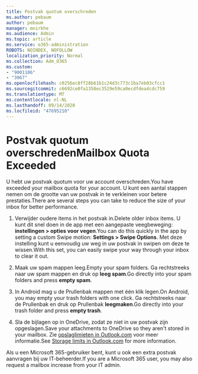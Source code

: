 ```yaml
---
title: Postvak quotum overschreden
ms.author: pebaum
author: pebaum
manager: mnirkhe
ms.audience: Admin
ms.topic: article
ms.service: o365-administration
ROBOTS: NOINDEX, NOFOLLOW
localization_priority: Normal
ms.collection: Adm_O365
ms.custom:
- "9001106"
- "3067"
ms.openlocfilehash: c0256ec8ff28b61b1c24d3c773c1ba7eb03cfcc1
ms.sourcegitcommit: c6692ce0fa1358ec3529e59ca0ecdfdea4cdc759
ms.translationtype: MT
ms.contentlocale: nl-NL
ms.lasthandoff: 09/14/2020
ms.locfileid: "47695210"
---
```

# <a name="mailbox-quota-exceeded"></a><span data-ttu-id="959eb-102">Postvak quotum overschreden</span><span class="sxs-lookup"><span data-stu-id="959eb-102">Mailbox Quota Exceeded</span></span>

<span data-ttu-id="959eb-103">U hebt uw postvak quotum voor uw account overschreden.</span><span class="sxs-lookup"><span data-stu-id="959eb-103">You have exceeded your mailbox quota for your account.</span></span> <span data-ttu-id="959eb-104">U kunt een aantal stappen nemen om de grootte van uw postvak in te verkleinen voor betere prestaties.</span><span class="sxs-lookup"><span data-stu-id="959eb-104">There are several steps you can take to reduce the size of your inbox for better performance.</span></span>

1. <span data-ttu-id="959eb-105">Verwijder oudere items in het postvak in.</span><span class="sxs-lookup"><span data-stu-id="959eb-105">Delete older inbox items.</span></span> <span data-ttu-id="959eb-106">U kunt dit snel doen in de app met een aangepaste veegbeweging: **instellingen > opties voor vegen**.</span><span class="sxs-lookup"><span data-stu-id="959eb-106">You can do this quickly in the app by setting a custom Swipe motion: **Settings > Swipe Options**.</span></span> <span data-ttu-id="959eb-107">Met deze instelling kunt u eenvoudig uw weg in uw postvak in swipen om deze te wissen.</span><span class="sxs-lookup"><span data-stu-id="959eb-107">With this set, you can easily swipe your way through your inbox to clear it out.</span></span>

2. <span data-ttu-id="959eb-108">Maak uw spam mappen leeg.</span><span class="sxs-lookup"><span data-stu-id="959eb-108">Empty your spam folders.</span></span> <span data-ttu-id="959eb-109">Ga rechtstreeks naar uw spam mappen en druk op **leeg spam**.</span><span class="sxs-lookup"><span data-stu-id="959eb-109">Go directly into your spam folders and press **empty spam**.</span></span>

3. <span data-ttu-id="959eb-110">In Android mag u de Prullenbak mappen met één klik legen.</span><span class="sxs-lookup"><span data-stu-id="959eb-110">On Android, you may empty your trash folders with one click.</span></span> <span data-ttu-id="959eb-111">Ga rechtstreeks naar de Prullenbak en druk op Prullenbak **leegmaken**.</span><span class="sxs-lookup"><span data-stu-id="959eb-111">Go directly into your trash folder and press **empty trash**.</span></span> 

4. <span data-ttu-id="959eb-112">Sla de bijlagen op in OneDrive, zodat ze niet in uw postvak zijn opgeslagen.</span><span class="sxs-lookup"><span data-stu-id="959eb-112">Save your attachments to OneDrive so they aren't stored in your mailbox.</span></span> <span data-ttu-id="959eb-113">Zie [opslaglimieten in Outlook.com](https://support.office.com/article/storage-limits-in-outlook-com-7ac99134-69e5-4619-ac0b-2d313bba5e9e) voor meer informatie.</span><span class="sxs-lookup"><span data-stu-id="959eb-113">See [Storage limits in Outlook.com](https://support.office.com/article/storage-limits-in-outlook-com-7ac99134-69e5-4619-ac0b-2d313bba5e9e) for more information.</span></span> 

<span data-ttu-id="959eb-114">Als u een Microsoft 365-gebruiker bent, kunt u ook een extra postvak aanvragen bij uw IT-beheerder.</span><span class="sxs-lookup"><span data-stu-id="959eb-114">If you are a Microsoft 365 user, you may also request a mailbox increase from your IT admin.</span></span>